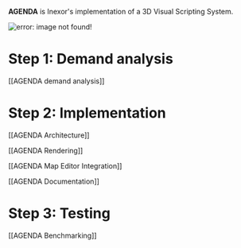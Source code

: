 **AGENDA** is Inexor's implementation of a 3D Visual Scripting System.

![error: image not found!](https://raw.githubusercontent.com/inexorgame/visualisations/ee7c9356415c966670637256c8a57e75d2071265/agenda/agenda_logo_2.png)

# Step 1: Demand analysis
[[AGENDA demand analysis]]

# Step 2: Implementation
[[AGENDA Architecture]]

[[AGENDA Rendering]]

[[AGENDA Map Editor Integration]]

[[AGENDA Documentation]]

# Step 3: Testing
[[AGENDA Benchmarking]]
